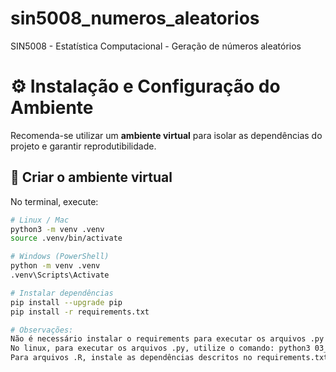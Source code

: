 # sin5008_numeros_aleatorios
SIN5008 - Estatística Computacional - Geração de números aleatórios


# ⚙️ Instalação e Configuração do Ambiente

Recomenda-se utilizar um **ambiente virtual** para isolar as dependências do projeto e garantir reprodutibilidade.

## 🔹 Criar o ambiente virtual

No terminal, execute:

```bash
# Linux / Mac
python3 -m venv .venv
source .venv/bin/activate

# Windows (PowerShell)
python -m venv .venv
.venv\Scripts\Activate

# Instalar dependências
pip install --upgrade pip
pip install -r requirements.txt

# Observações:
Não é necessário instalar o requirements para executar os arquivos .py
No linux, para executar os arquivos .py, utilize o comando: python3 03_MT.py
Para arquivos .R, instale as dependências descritos no requirements.txt
